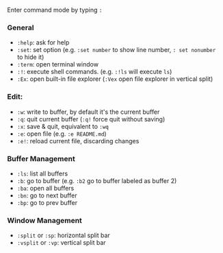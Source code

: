 Enter command mode by typing `:`

### General

- `:help`: ask for help
- `:set`: set option (e.g. `:set number` to show line number, `: set nonumber` to hide it)
- `:term`: open terminal window
- `:!`: execute shell commands. (e.g. `:!ls` will execute `ls`)
- `:Ex`: open built-in file explorer (`:Vex` open file explorer in vertical split)

### Edit:

- `:w`: write to buffer, by default it's the current buffer
- `:q`: quit current buffer (`:q!` force quit without saving)
- `:x`: save & quit, equivalent to `:wq`
- `:e`: open file (e.g. `:e README.md`)
- `:e!`: reload current file, discarding changes

### Buffer Management

- `:ls`: list all buffers
- `:b`: go to buffer (e.g. `:b2` go to buffer labeled as buffer 2)
- `:ba`: open all buffers
- `:bn`: go to next buffer
- `:bp`: go to prev buffer

### Window Management

- `:split` or `:sp`: horizontal split bar
- `:vsplit` or `:vp`: vertical split bar

